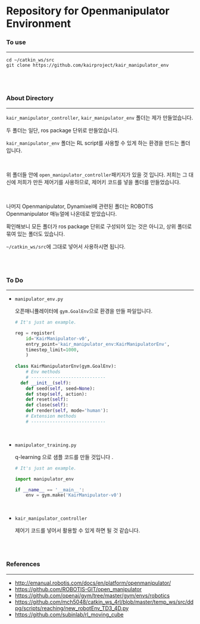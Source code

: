 # Repository for Openmanipulator Environment





### To use

------

```
cd ~/catkin_ws/src
git clone https://github.com/kairproject/kair_manipulator_env
```

<br>

<br>

<h3>About Directory</h3>

------

`kair_manipulator_controller`, `kair_manipulator_env` 폴더는 제가 만들었습니다. 

두 폴더는 일단, ros package 단위로 만들었습니다. 

`kair_manipulator_env` 폴더는 RL script를 사용할 수 있게 하는 환경을 만드는 폴더입니다.

<br>

위 폴더들 안에 `open_manipulator_controller`패키지가 있을 것 입니다. 저희는 그 대신에 저희가 만든 제어기를 사용하므로, 제어키 코드를 넣을 폴더를 만들었습니다.

<br>

나머지 Openmanipulator, Dynamixel에 관련된 폴더는 ROBOTIS Openmanipulator 매뉴얼에 나온데로 받았습니다.

확인해보니 모든 폴더가 ros package 단위로 구성되어 있는 것은 아니고, 상위 폴더로 묶여 있는 폴더도 있습니다. 

`~/catkin_ws/src`에 그대로 넣어서 사용하시면 됩니다. 

<br>

<br>

### To Do

------

- `manipulator_env.py` 

  오픈매니퓰레이터에 `gym.GoalEnv`으로 환경을 만들 파일입니다. 

  ```python
  # It's just an example.
  
  reg = register(
      id='KairManipulator-v0',
      entry_point='kair_manipulator_env:KairManipulatorEnv',
      timestep_limit=1000,
      )
      
  class KairManipulatorEnv(gym.GoalEnv):
      # Env methods
      # ----------------------------
  	def __init__(self):
      def seed(self, seed=None):
      def step(self, action):
      def reset(self):
      def close(self):
      def render(self, mode='human'):
      # Extension methods
      # ----------------------------
  
  ```

  <br>

- `manipulator_training.py`

  q-learning 으로 샘플 코드를 만들 것입니다 .

  ```python
  # It's just an example.
  
  import manipulator_env
  
  if __name__ == '__main__':
      env = gym.make('KairManipulator-v0')
  
  ```

  <br>

- `kair_manipulator_controller`

  제어기 코드를 넣어서 활용할 수 있게 하면 될 것 같습니다. 

<br>

<br>

<h3>References</h3>

------

- http://emanual.robotis.com/docs/en/platform/openmanipulator/
- https://github.com/ROBOTIS-GIT/open_manipulator
- https://github.com/openai/gym/tree/master/gym/envs/robotics
- https://github.com/mch5048/catkin_ws_4rl/blob/master/temp_ws/src/ddpg/scripts/reaching/new_robotEnv_TD3_4D.py
- https://github.com/subinlab/rl_moving_cube
